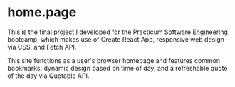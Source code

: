 # home.page

This is the final project I developed for the Practicum Software
Engineering bootcamp, which makes use of Create React App, responsive
web design via CSS, and Fetch API.

This site functions as a user's browser homepage and features common bookmarks, dynamic design based on time of day, and a refreshable quote of the day via Quotable API.
